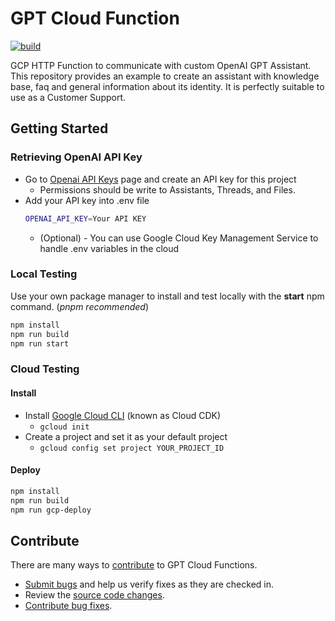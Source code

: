 # GPT Cloud Function

[![build](https://github.com/entroped/gpt-cloud-function/actions/workflows/npm-build-test.yml/badge.svg)](https://github.com/entroped/gpt-cloud-function/actions/workflows/npm-build-test.yml)

GCP HTTP Function to communicate with custom OpenAI GPT Assistant.
This repository provides an example to create an assistant with knowledge base, faq and general information about its identity.
It is perfectly suitable to use as a Customer Support.

## Getting Started

### Retrieving OpenAI API Key
 - Go to [Openai API Keys](https://platform.openai.com/api-keys) page and create an API key for this project
   - Permissions should be write to Assistants, Threads, and Files.
 - Add your API key into .env file
    ```bash
    OPENAI_API_KEY=Your API KEY
   ```
    - (Optional) - You can use Google Cloud Key Management Service to handle .env variables in the cloud


### Local Testing

Use your own package manager to install and test locally with the **start** npm command. (_pnpm recommended_)

```bash
npm install
npm run build
npm run start
```


### Cloud Testing

#### Install
 - Install [Google Cloud CLI](https://cloud.google.com/sdk/docs/install) (known as Cloud CDK)
   - `gcloud init`
 - Create a project and set it as your default project 
   - `gcloud config set project YOUR_PROJECT_ID`

#### Deploy
```bash
npm install
npm run build
npm run gcp-deploy
```

## Contribute

There are many ways to [contribute](https://github.com/entroped/gpt-cloud-function/blob/main/CONTRIBUTING.md) to GPT Cloud Functions.
* [Submit bugs](https://github.com/entroped/gpt-cloud-function/issues) and help us verify fixes as they are checked in.
* Review the [source code changes](https://github.com/entroped/gpt-cloud-function/pulls).
* [Contribute bug fixes](https://github.com/entroped/gpt-cloud-function/blob/main/CONTRIBUTING.md).

